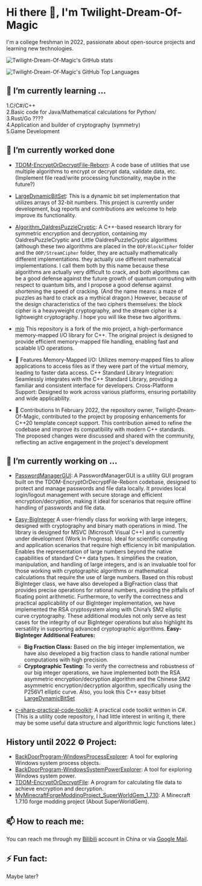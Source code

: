 # Hi there 👋, I'm Twilight-Dream-Of-Magic

I'm a college freshman in 2022, passionate about open-source projects and learning new technologies.

![Twilight-Dream-Of-Magic's GitHub stats](https://github-readme-stats.vercel.app/api?username=Twilight-Dream-Of-Magic&show_icons=true&theme=radical)

![Twilight-Dream-Of-Magic's GitHub Top Languages](https://github-readme-stats.vercel.app/api/top-langs/?username=Twilight-Dream-Of-Magic&layout=compact&theme=tokyonight&show_icons=true)

## 🌱 I’m currently learning ...

1.C\/C#\/C++   
2.Basic code for Java/Mathematical calculations for Python/   
3.Rust\/Go ????   
4.Application and builder of cryptography (symmetry)   
5.Game Development   

## 📖 I’m currently worked done

- [TDOM-EncryptOrDecryptFile-Reborn](https://github.com/Twilight-Dream-Of-Magic/TDOM-EncryptOrDecryptFile-Reborn):
A code base of utilities that use multiple algorithms to encrypt or decrypt data, validate data, etc.
(Implement file read/write processing functionality, maybe in the future?)

- [LargeDynamicBitSet](https://github.com/Twilight-Dream-Of-Magic/LargeDynamicBitSet):
This is a dynamic bit set implementation that utilizes arrays of 32-bit numbers.
This project is currently under development, bug reports and contributions are welcome to help improve its functionality.

- [Algorithm_OaldresPuzzleCryptic](https://github.com/Twilight-Dream-Of-Magic/Algorithm_OaldresPuzzleCryptic): 
A C++-based research library for symmetric encryption and decryption, containing my OaldresPuzzleCryptic and Little OaldresPuzzleCryptic algorithms (although these two algorithms are placed in the `OOP/BlockCipher` folder and the `OOP/StreamCipher` folder, they are actually mathematically different implementations. they actually use different mathematical implementations. 
I call them both by this name because these algorithms are actually very difficult to crack, and both algorithms can be a good defense against the future growth of quantum computing with respect to quantum bits, and I propose a good defense against shortening the speed of cracking. 
(And the name means: a maze of puzzles as hard to crack as a mythical dragon.) 
However, because of the design characteristics of the two ciphers themselves: the block cipher is a heavyweight cryptography, and the stream cipher is a lightweight cryptography. I hope you will like these two algorithms.

- [mio](https://github.com/Twilight-Dream-Of-Magic/mio)
This repository is a fork of the mio project, a high-performance memory-mapped I/O library for C++.
The original project is designed to provide efficient memory-mapped file handling, enabling fast and scalable I/O operations.​
- 🔧 Features
    Memory-Mapped I/O: Utilizes memory-mapped files to allow applications to access files as if they were part of the virtual memory, leading to faster data access.​
    C++ Standard Library Integration: Seamlessly integrates with the C++ Standard Library, providing a familiar and consistent interface for developers.​
    Cross-Platform Support: Designed to work across various platforms, ensuring portability and wide applicability.​
- 🔄 Contributions
In February 2022, the repository owner, Twilight-Dream-Of-Magic, contributed to the project by proposing enhancements for C++20 template concept support.
This contribution aimed to refine the codebase and improve its compatibility with modern C++ standards.
The proposed changes were discussed and shared with the community, reflecting an active engagement in the project's development

## 🔭 I’m currently working on ...

- [PasswordManagerGUI](https://github.com/Twilight-Dream-Of-Magic/PasswordManagerGUI):
A PasswordManagerGUI is a utility GUI program built on the TDOM-EncryptOrDecryptFile-Reborn codebase, designed to protect and manage passwords and file data locally.
It provides local login/logout management with secure storage and efficient encryption/decryption, making it ideal for scenarios that require offline handling of passwords and file data.

- [Easy-BigInteger](https://github.com/Twilight-Dream-Of-Magic/Easy-BigInteger)
A user-friendly class for working with large integers, designed with cryptography and binary math operations in mind.
The library is designed for MSVC (Microsoft Visual C++) and is currently under development (Work In Progress).
Ideal for scientific computing and application scenarios that require high efficiency in bit manipulation.
Enables the representation of large numbers beyond the native capabilities of standard C++ data types.
It simplifies the creation, manipulation, and handling of large integers, and is an invaluable tool for those working with cryptographic algorithms or mathematical calculations that require the use of large numbers.
Based on this robust BigInteger class, we have also developed a BigFraction class that provides precise operations for rational numbers, avoiding the pitfalls of floating point arithmetic.
Furthermore, to verify the correctness and practical applicability of our BigInteger implementation, we have implemented the RSA cryptosystem along with China’s SM2 elliptic curve cryptography.
These additional modules not only serve as test cases for the integrity of our BigInteger operations but also highlight its versatility in supporting advanced cryptographic algorithms.
  **Easy-BigInteger Additional Features:**
  - **Big Fraction Class:** Based on the big integer implementation, we have also developed a big fraction class to handle rational number computations with high precision.
  - **Cryptographic Testing:** To verify the correctness and robustness of our big integer operations, we have implemented both the RSA asymmetric encryption/decryption algorithm and the Chinese SM2 asymmetric encryption/decryption algorithm, specifically using the P256V1 elliptic curve.
Also, you look this C++ easy bitset [LargeDynamicBitSet](https://github.com/Twilight-Dream-Of-Magic/LargeDynamicBitSet)

- [c-sharp-practical-code-toolkit](https://github.com/Twilight-Dream-Of-Magic/c-sharp-practical-code-toolkit): 
A practical code toolkit written in C#. 
(This is a utility code repository, I had little interest in writing it, there may be some useful data structure and algorithmic logic functions later.)

## History until 2022 ⚙️ Project:

- [BackDoorProgram-WindowsProcessExplorer](https://github.com/Twilight-Dream-Of-Magic/BackDoorProgram-WindowsProcessExplorer): A tool for exploring Windows system process objects.
- [BackDoorProgram-WindowsSystemPowerExplorer](https://github.com/Twilight-Dream-Of-Magic/BackDoorProgram-WindowsSystemPowerExplorer): A tool for exploring Windows system power.
- [TDOM-EncryptOrDecryptFile](https://github.com/Twilight-Dream-Of-Magic/TDOM-EncryptOrDecryptFile): A program for calculating file data to achieve encryption and decryption.
- [MyMinecraftForgeModdingProject_SuperWorldGem_1.7.10](https://github.com/Twilight-Dream-Of-Magic/MyMinecraftForgeModdingProject_SuperWorldGem_1.7.10): A Minecraft 1.7.10 forge modding project (About SuperWorldGem).

## 📫 How to reach me: 

You can reach me through my [Bilibili](https://space.bilibili.com/21974189) account in China or via [Google Mail](mailto:yujiang1187791459@gmail.com).

## ⚡ Fun fact: 

Maybe later?

<!--
**Twilight-Dream-Of-Magic/Twilight-Dream-Of-Magic** is a ✨ _special_ ✨ repository because its `README.md` (this file) appears on your GitHub profile.

Here are some ideas to get you started:

- 🔭 I’m currently working on ...
- 🌱 I’m currently learning ...
- 👯 I’m looking to collaborate on ...
- 🤔 I’m looking for help with ...
- 💬 Ask me about ...
- 📫 How to reach me: ...
- 😄 Pronouns: ...
- ⚡ Fun fact: ...
-->
